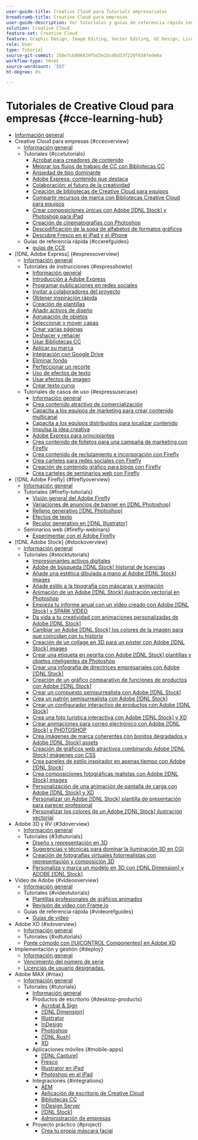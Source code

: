 ```yaml
---
user-guide-title: Creative Cloud para Tutorials empresariales
breadcrumb-title: Creative Cloud para empresas
user-guide-description: Ver tutoriales y guías de referencia rápida centrados en Creative Cloud para empresas
solution: Creative Cloud
feature-set: Creative Cloud
feature: Graphic Design, Image Editing, Vector Editing, UI Design, Licensable Assets, Gen AI, Video Editing, 3D
role: User
type: Tutorial
source-git-commit: 358e7cb886829fbd3e25cd6d33f220f038fede0a
workflow-type: tm+mt
source-wordcount: '557'
ht-degree: 8%

---
```



# Tutoriales de Creative Cloud para empresas {#cce-learning-hub}

+ [Información general](overview.md)
+ Creative Cloud para empresas {#cceoverview}
   + [Información general](cce/overview-cce.md)
   + Tutoriales {#ccetutorials}
      + [Acrobat para creadores de contenido](cce/acrobat-content-creators.md)
      + [Mejorar los flujos de trabajo de CC con Bibliotecas CC](cce/cc-workflows-cc-libraries.md)
      + [Ansiedad de tipo dominante](cce/taming-type-anxiety.md)
      + [Adobe Express: contenido que destaca](cce/adobe-express-content-that-stands-out.md)
      + [Colaboración: el futuro de la creatividad](cce/collaboration-the-future-of-creativity.md)
      + [Creación de bibliotecas de Creative Cloud para equipos](cce/ccteamlibraries.md)
      + [Compartir recursos de marca con Bibliotecas Creative Cloud para equipos](cce/sharecclibraries.md)
      + [Crear composiciones únicas con Adobe [!DNL Stock] y Photoshop para iPad](cce/compositepsipad.md)
      + [Creación de cinematografías con Photoshop](cce/cinemagraphps.md)
      + [Descodificación de la sopa de alfabetos de formatos gráficos](cce/alphabetsoup.md)
      + [Descubre Fresco en el iPad y el iPhone](cce/frescoworkshop.md)
   + Guías de referencia rápida {#ccerefguides}
      + [guías de CCE](quick-reference/overview-ref.md)
+ [!DNL Adobe Express] {#expressoverview}
   + [Información general](express/overview-express.md)
   + Tutoriales de instrucciones {#expresshowto}
      + [Información general](express/overview-express-how-to.md)
      + [Introducción a Adobe Express](express/get-started.md)
      + [Programar publicaciones en redes sociales](express/schedule.md)
      + [Invitar a colaboradores del proyecto](express/collaborate.md)
      + [Obtener inspiración rápida](express/get-inspiration.md)
      + [Creación de plantillas](express/create-templates.md)
      + [Añadir activos de diseño](express/add-design-assets.md)
      + [Agrupación de objetos](express/group-objects.md)
      + [Seleccionar y mover capas](express/layers.md)
      + [Crear varias páginas](express/multiple-pages.md)
      + [Deshacer y rehacer](express/undo-redo.md)
      + [Usar Bibliotecas CC](express/cc-libraries.md)
      + [Aplicar su marca](express/brand.md)
      + [Integración con Google Drive](express/google-drive.md)
      + [Eliminar fondo](express/remove-background.md)
      + [Perfeccionar un recorte](express/refine-cutout.md)
      + [Uso de efectos de texto](express/text-effects.md)
      + [Usar efectos de imagen](express/image-effects.md)
      + [Crear texto curvo](express/create-curved-text.md)
   + Tutoriales de casos de uso {#expressusecase}
      + [Información general](express/overview-express-use-case-tutorials.md)
      + [Crea contenido atractivo de comercialización](express/compelling-merchandise.md)
      + [Capacita a los equipos de marketing para crear contenido multicanal](express/multi-channel-marketing-content.md)
      + [Capacita a los equipos distribuidos para localizar contenido](express/localized-marketing-content.md)
      + [Impulsa la idea creativa](express/jumpstart-ideation.md)
      + [Adobe Express para principiantes](express/adobe-express-beginners.md)
      + [Crea contenido de folletos para una campaña de marketing con Firefly](express/create-local-marketing.md)
      + [Crea contenido de reclutamiento e incorporación con Firefly](express/create-on-boarding.md)
      + [Crea carteles para redes sociales con Firefly](express/create-social-posters.md)
      + [Creación de contenido gráfico para blogs con Firefly](express/create-blog-graphics.md)
      + [Crea carteles de seminarios web con Firefly](express/create-webinar-poster.md)
+ [!DNL Adobe Firefly] {#fireflyoverview}
   + [Información general](firefly/overview-firefly.md)
   + Tutoriales {#firefly-tutorials}
      + [Visión general del Adobe Firefly](firefly/overview-of-firefly.md)
      + [Variaciones de anuncios de banner en [!DNL Photoshop]](firefly/web-banner-ad.md)
      + [Relleno generativo [!DNL Photoshop]](firefly/generative-fill.md)
      + [Efectos de texto](firefly/text-effects.md)
      + [Recolor generativo en [!DNL Illustrator]](firefly/generative-recolor.md)
   + Seminarios web {#firefly-webinars}
      + [Experimentar con el Adobe Firefly](firefly/webinar-experimenting.md)
+ [!DNL Adobe Stock] {#stockoverview}
   + [Información general](stock/overview-stock.md)
   + Tutoriales {#stocktutorials}
      + [Impresionantes activos digitales](stock/stunning-digital-assets.md)
      + [Adobe de búsqueda [!DNL Stock] historial de licencias](stock/searchstock.md)
      + [Añade una estética dibujada a mano al Adobe [!DNL Stock] images](stock/handdrawn.md)
      + [Añade estilo a la tipografía con máscaras y animación](stock/flairtypography.md)
      + [Animación de un Adobe [!DNL Stock] ilustración vectorial en Photoshop](stock/animatevector.md)
      + [Empieza tu informe anual con un vídeo creado con Adobe [!DNL Stock] y SPARK VIDEO](stock/annualreport.md)
      + [Da vida a tu creatividad con animaciones personalizadas de Adobe [!DNL Stock]](stock/customanimations.md)
      + [Cambiar un Adobe [!DNL Stock] los colores de la imagen para que coincidan con tu historia](stock/changecolors.md)
      + [Creación de un collage en 3D para un póster con Adobe [!DNL Stock] images](stock/collage.md)
      + [Crear una etiqueta en negrita con Adobe [!DNL Stock] plantillas y objetos inteligentes de Photoshop](stock/boldlabel.md)
      + [Crear una infografía de directrices empresariales con Adobe [!DNL Stock]](stock/infographic.md)
      + [Creación de un gráfico comparativo de funciones de productos con Adobe [!DNL Stock]](stock/featurecomparison.md)
      + [Crear un compuesto semisurrealista con Adobe [!DNL Stock]](stock/surrealcomposite.md)
      + [Crea un patrón semisurrealista con Adobe [!DNL Stock]](stock/surrealpattern.md)
      + [Crear un configurador interactivo de productos con Adobe [!DNL Stock]](stock/productconfigurator.md)
      + [Crea una foto turística interactiva con Adobe [!DNL Stock] y XD](stock/interactivetourismphoto.md)
      + [Crear animaciones para correo electrónico con Adobe [!DNL Stock] y PHOTOSHOP](stock/animationemail.md)
      + [Crea imágenes de marca coherentes con bonitos degradados y Adobe [!DNL Stock] assets](stock/brandgradients.md)
      + [Creación de gráficos web atractivos combinando Adobe [!DNL Stock] imágenes con CSS](stock/webgraphics.md)
      + [Crea paneles de estilo inspirador en apenas tiempo con Adobe [!DNL Stock]](stock/moodboard.md)
      + [Crea composiciones fotográficas realistas con Adobe [!DNL Stock] images](stock/realisticcomposite.md)
      + [Personalización de una animación de pantalla de carga con Adobe [!DNL Stock] y XD](stock/loadingscreen.md)
      + [Personalizar un Adobe [!DNL Stock] plantilla de presentación para parecer profesional](stock/presentationtemplate.md)
      + [Personalizar los colores de un Adobe [!DNL Stock] ilustración vectorial](stock/customizecolors.md)
+ Adobe 3D y RV {#3doverview}
   + [Información general](3di/overview-3di.md)
   + Tutoriales {#3dtutorials}
      + [Diseño y representación en 3D](3di/substance-3d-stager.md)
      + [Sugerencias y técnicas para dominar la iluminación 3D en CGI](3di/mastering3dlighting.md)
      + [Creación de fotografías virtuales fotorrealistas con representación y composición 3D](3di/photorealistic.md)
      + [Personaliza y marca un modelo en 3D con [!DNL Dimension] y ADOBE [!DNL Stock]](3di/3ddimensionstock.md)
+ Vídeo de Adobe {#videooverview}
   + [Información general](dva/overview-dva.md)
   + Tutoriales {#videotutorials}
      + [Plantillas profesionales de gráficos animados](dva/motion-graphics-templates.md)
      + [Revisión de vídeo con Frame.io](dva/video-review-frame-io.md)
   + Guías de referencia rápida {#videorefguides}
      + [Guías de vídeo](dva/overview-dva-ref.md)
+ Adobe XD {#xdoverview}
   + [Información general](xd/overview-xd.md)
   + Tutoriales {#xdtutorials}
   + [Ponte cómodo con [!UICONTROL Componentes] en Adobe XD](xd/components.md)
+ Implementación y gestión {#deploy}
   + [Información general](deploy/overview-deploy.md)
   + [Vencimiento del número de serie](deploy/cceserial.md)
   + [Licencias de usuario designadas.](deploy/nameduserlicensing.md)
+ Adobe MAX {#max}
   + [Información general](max/overview-max.md)
   + Tutoriales {#tutorials}
      + [Información general](max/maxtutorials.md)
      + Productos de escritorio {#desktop-products}
         + [Acrobat &amp; Sign](max/acrobat-sign.md)
         + [[!DNL Dimension]](max/dimension.md)
         + [Illustrator](max/illustrator.md)
         + [InDesign](max/indesign.md)
         + [Photoshop](max/photoshop.md)
         + [[!DNL Rush]](max/rush.md)
         + [XD](max/xd.md)
      + Aplicaciones móviles {#mobile-apps}
         + [[!DNL Capture]](max/capture.md)
         + [Fresco](max/fresco.md)
         + [Illustrator en iPad](max/illustratoripad.md)
         + [Photoshop en el iPad](max/photoshopipad.md)
      + Integraciones {#integrations}
         + [AEM](max/aem.md)
         + [Aplicación de escritorio de Creative Cloud](max/creativeclouddesktopapp.md)
         + [Bibliotecas CC](max/cclibraries.md)
         + [InDesign Server](max/indesignserver.md)
         + [[!DNL Stock]](max/stock.md)
         + [Administración de empresas](max/enterprise.md)
      + Proyecto práctico {#project}
         + [Crea tu propia máscara facial](max/handsonproject.md)